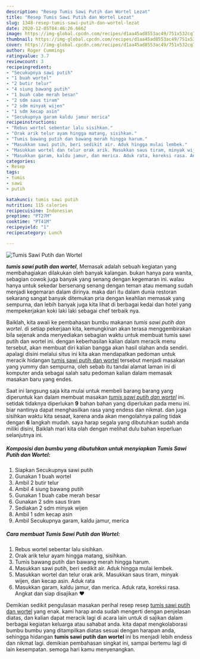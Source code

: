 ```yaml
---
description: "Resep Tumis Sawi Putih dan Wortel Lezat"
title: "Resep Tumis Sawi Putih dan Wortel Lezat"
slug: 1348-resep-tumis-sawi-putih-dan-wortel-lezat
date: 2020-12-05T04:46:26.666Z
image: https://img-global.cpcdn.com/recipes/d1aa45ad8553ac49/751x532cq70/tumis-sawi-putih-dan-wortel-foto-resep-utama.jpg
thumbnail: https://img-global.cpcdn.com/recipes/d1aa45ad8553ac49/751x532cq70/tumis-sawi-putih-dan-wortel-foto-resep-utama.jpg
cover: https://img-global.cpcdn.com/recipes/d1aa45ad8553ac49/751x532cq70/tumis-sawi-putih-dan-wortel-foto-resep-utama.jpg
author: Roger Cummings
ratingvalue: 3.7
reviewcount: 3
recipeingredient:
- "Secukupnya sawi putih"
- "1 buah wortel"
- "2 butir telur"
- "4 siung bawang putih"
- "1 buah cabe merah besar"
- "2 sdm saus tiram"
- "2 sdm minyak wijen"
- "1 sdm kecap asin"
- "Secukupnya garam kaldu jamur merica"
recipeinstructions:
- "Rebus wortel sebentar lalu sisihkan."
- "Orak arik telur ayam hingga matang, sisihkan."
- "Tumis bawang putih dan bawang merah hingga harum."
- "Masukkan sawi putih, beri sedikit air. Aduk hingga mulai lembek."
- "Masukkan wortel dan telur orak arik. Masukkan saus tiram, minyak wijen, dan kecap asin. Aduk rata"
- "Masukkan garam, kaldu jamur, dan merica. Aduk rata, koreksi rasa. Angkat dan siap disajikan ❤️"
categories:
- Resep
tags:
- tumis
- sawi
- putih

katakunci: tumis sawi putih 
nutrition: 115 calories
recipecuisine: Indonesian
preptime: "PT27M"
cooktime: "PT41M"
recipeyield: "1"
recipecategory: Lunch

---
```



![Tumis Sawi Putih dan Wortel](https://img-global.cpcdn.com/recipes/d1aa45ad8553ac49/751x532cq70/tumis-sawi-putih-dan-wortel-foto-resep-utama.jpg)

<b><i>tumis sawi putih dan wortel</i></b>, Memasak adalah sebuah kegiatan yang membahagiakan dilakukan oleh banyak kalangan. bukan hanya para wanita, sebagian cowok juga banyak yang senang dengan kegemaran ini. walau hanya untuk sekedar bersenang senang dengan teman atau memang sudah menjadi kegemaran dalam dirinya. maka dari itu dalam dunia restoran sekarang sangat banyak ditemukan pria dengan keahlian memasak yang sempurna, dan lebih banyak juga kita lihat di berbagai kedai dan hotel yang mempekerjakan koki laki laki sebagai chef terbaik nya.



Baiklah, kita awali ke pembahasan bumbu makanan <i>tumis sawi putih dan wortel</i>. di setiap pekerjaan kita, kemungkinan akan terasa menggembirakan bila sejenak anda menyediakan sebagian waktu untuk membuat tumis sawi putih dan wortel ini. dengan keberhasilan kalian dalam meracik menu tersebut, akan membuat diri kalian bangga akan hasil olahan anda sendiri. apalagi disini melalui situs ini kita akan mendapatkan pedoman untuk meracik hidangan <u>tumis sawi putih dan wortel</u> tersebut menjadi masakan yang yummy dan sempurna, oleh sebab itu tandai alamat laman ini di komputer anda sebagai salah satu pedoman kalian dalam memasak masakan baru yang endes.


Saat ini langsung saja kita mulai untuk membeli barang barang yang diperuntuk kan dalam membuat masakan <u><i>tumis sawi putih dan wortel</i></u> ini. setidak tidaknya diperlukan <b>9</b> bahan bahan yang diperlukan pada menu ini. biar nantinya dapat menghasilkan rasa yang endess dan nikmat. dan juga sisihkan waktu kita sesaat, karena anda akan mengolahnya paling tidak dengan <b>6</b> langkah mudah. saya harap segala yang dibutuhkan sudah anda miliki disini, Baiklah mari kita olah dengan melihat dulu bahan keperluan selanjutnya ini.

<!--inarticleads1-->

##### Komposisi dan bumbu yang dibutuhkan untuk menyiapkan Tumis Sawi Putih dan Wortel:

1. Siapkan Secukupnya sawi putih
1. Gunakan 1 buah wortel
1. Ambil 2 butir telur
1. Ambil 4 siung bawang putih
1. Gunakan 1 buah cabe merah besar
1. Gunakan 2 sdm saus tiram
1. Sediakan 2 sdm minyak wijen
1. Ambil 1 sdm kecap asin
1. Ambil Secukupnya garam, kaldu jamur, merica




<!--inarticleads2-->

##### Cara membuat Tumis Sawi Putih dan Wortel:

1. Rebus wortel sebentar lalu sisihkan.
1. Orak arik telur ayam hingga matang, sisihkan.
1. Tumis bawang putih dan bawang merah hingga harum.
1. Masukkan sawi putih, beri sedikit air. Aduk hingga mulai lembek.
1. Masukkan wortel dan telur orak arik. Masukkan saus tiram, minyak wijen, dan kecap asin. Aduk rata
1. Masukkan garam, kaldu jamur, dan merica. Aduk rata, koreksi rasa. Angkat dan siap disajikan ❤️




Demikian sedikit pengulasan masakan perihal resep resep <u>tumis sawi putih dan wortel</u> yang enak. kami harap anda sudah mengerti dengan penjelasan diatas, dan kalian dapat meracik lagi di acara lain untuk di sajikan dalam berbagai kegiatan keluarga atau sahabat anda. kita dapat mengkolaborasi bumbu bumbu yang ditampilkan diatas sesuai dengan harapan anda, sehingga hidangan <b>tumis sawi putih dan wortel</b> ini bs menjadi lebih endess dan nikmat lagi. demikian pembahasan singkat ini, sampai bertemu lagi di lain kesempatan. semoga hari kamu menyenangkan.
